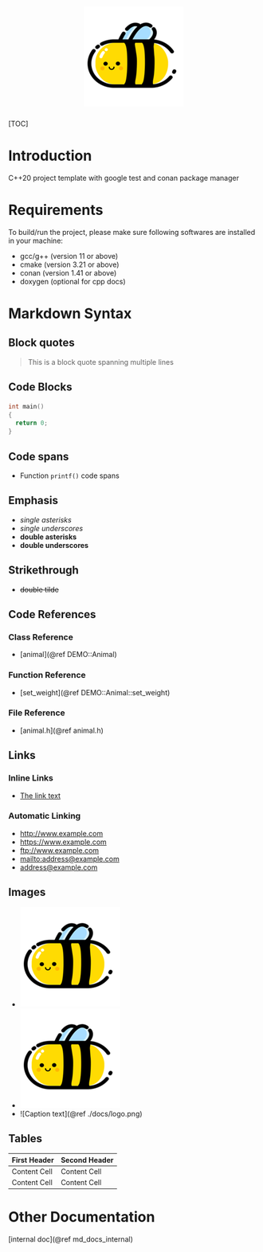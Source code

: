 <h1 align="center">
  <img alt="Logo" src="docs/logo.png" width="200">
</h1>

[TOC]

# Introduction
C++20 project template with google test and conan package manager

# Requirements
To build/run the project, please make sure following softwares are installed in your machine:
* gcc/g++ (version 11 or above)
* cmake (version 3.21 or above)
* conan (version 1.41 or above)
* doxygen (optional for cpp docs)

# Markdown Syntax

## Block quotes
> This is a block quote
> spanning multiple lines

## Code Blocks
```cpp
int main()
{
  return 0;
}
```

## Code spans
* Function `printf()` code spans

## Emphasis
* *single asterisks*
* _single underscores_
* **double asterisks**
* __double underscores__

## Strikethrough
* ~~double tilde~~

## Code References

### Class Reference
* [animal](@ref DEMO::Animal)

### Function Reference
* [set_weight](@ref DEMO::Animal::set_weight)

### File Reference
* [animal.h](@ref animal.h)

## Links

### Inline Links
* [The link text](./docs/logo.png)

### Automatic Linking
* <http://www.example.com>
* <https://www.example.com>
* <ftp://www.example.com>
* <mailto:address@example.com>
* <address@example.com>

## Images
* ![Caption text](./docs/logo.png)
* ![Caption text](./docs/logo.png "Image title")
* ![Caption text](@ref ./docs/logo.png)

## Tables
First Header  | Second Header
------------- | -------------
Content Cell  | Content Cell
Content Cell  | Content Cell

# Other Documentation
[internal doc](@ref md_docs_internal)
